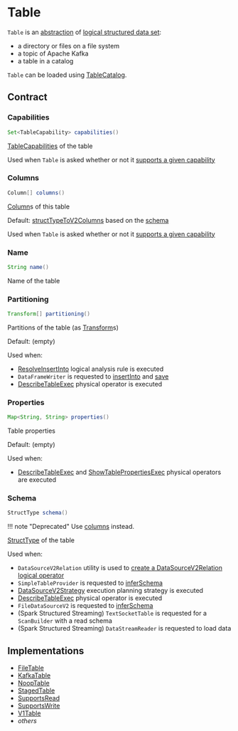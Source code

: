 # Table

`Table` is an [abstraction](#contract) of [logical structured data set](#implementations):

* a directory or files on a file system
* a topic of Apache Kafka
* a table in a catalog

`Table` can be loaded using [TableCatalog](catalog/TableCatalog.md#loadTable).

## Contract

### <span id="capabilities"> Capabilities

```java
Set<TableCapability> capabilities()
```

[TableCapabilities](TableCapability.md) of the table

Used when `Table` is asked whether or not it [supports a given capability](TableHelper.md#supports)

### <span id="columns"> Columns

```java
Column[] columns()
```

[Column](catalog/Column.md)s of this table

Default: [structTypeToV2Columns](catalog/CatalogV2Util.md#structTypeToV2Columns) based on the [schema](#schema)

Used when `Table` is asked whether or not it [supports a given capability](TableHelper.md#supports)

### Name

```java
String name()
```

Name of the table

### Partitioning

```java
Transform[] partitioning()
```

Partitions of the table (as [Transform](Transform.md)s)

Default: (empty)

Used when:

* [ResolveInsertInto](../logical-analysis-rules/ResolveInsertInto.md) logical analysis rule is executed
* `DataFrameWriter` is requested to [insertInto](../DataFrameWriter.md#insertInto) and [save](../DataFrameWriter.md#save)
* [DescribeTableExec](../physical-operators/DescribeTableExec.md) physical operator is executed

### Properties

```java
Map<String, String> properties()
```

Table properties

Default: (empty)

Used when:

* [DescribeTableExec](../physical-operators/DescribeTableExec.md) and [ShowTablePropertiesExec](../physical-operators/ShowTablePropertiesExec.md) physical operators are executed

### Schema

```java
StructType schema()
```

!!! note "Deprecated"
    Use [columns](#columns) instead.

[StructType](../types/StructType.md) of the table

Used when:

* `DataSourceV2Relation` utility is used to [create a DataSourceV2Relation logical operator](../logical-operators/DataSourceV2Relation.md#create)
* `SimpleTableProvider` is requested to [inferSchema](SimpleTableProvider.md#inferSchema)
* [DataSourceV2Strategy](../execution-planning-strategies/DataSourceV2Strategy.md) execution planning strategy is executed
* [DescribeTableExec](../physical-operators/DescribeTableExec.md) physical operator is executed
* `FileDataSourceV2` is requested to [inferSchema](../files/FileDataSourceV2.md#inferSchema)
* (Spark Structured Streaming) `TextSocketTable` is requested for a `ScanBuilder` with a read schema
* (Spark Structured Streaming) `DataStreamReader` is requested to load data

## Implementations

* [FileTable](../files/FileTable.md)
* [KafkaTable](../kafka/KafkaTable.md)
* [NoopTable](../noop/NoopTable.md)
* [StagedTable](StagedTable.md)
* [SupportsRead](SupportsRead.md)
* [SupportsWrite](SupportsWrite.md)
* [V1Table](V1Table.md)
* _others_
